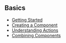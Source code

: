 ## Basics

* [Getting Started](GettingStarted.md)
* [Creating a Component](CreatingAComponent.md)
* [Understanding Actions](UnderstandingActions.md)
* [Combining Components](CombiningComponents.md)
